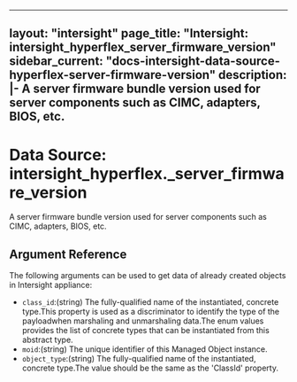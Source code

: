 
---
layout: "intersight"
page_title: "Intersight: intersight_hyperflex_server_firmware_version"
sidebar_current: "docs-intersight-data-source-hyperflex-server-firmware-version"
description: |-
A server firmware bundle version used for server components such as CIMC, adapters, BIOS, etc.
---

# Data Source: intersight_hyperflex._server_firmware_version
A server firmware bundle version used for server components such as CIMC, adapters, BIOS, etc.
## Argument Reference
The following arguments can be used to get data of already created objects in Intersight appliance:
* `class_id`:(string) The fully-qualified name of the instantiated, concrete type.This property is used as a discriminator to identify the type of the payloadwhen marshaling and unmarshaling data.The enum values provides the list of concrete types that can be instantiated from this abstract type. 
* `moid`:(string) The unique identifier of this Managed Object instance. 
* `object_type`:(string) The fully-qualified name of the instantiated, concrete type.The value should be the same as the 'ClassId' property. 
